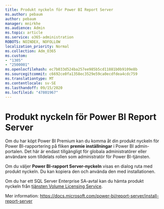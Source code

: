 ```yaml
---
title: Produkt nyckeln för Power BI Report Server
ms.author: pebaum
author: pebaum
manager: mnirkhe
ms.audience: Admin
ms.topic: article
ms.service: o365-administration
ROBOTS: NOINDEX, NOFOLLOW
localization_priority: Normal
ms.collection: Adm_O365
ms.custom:
- "1305"
- "2500001"
ms.openlocfilehash: ec7b033d524ba257ee985b5cd11881b0b9109e8b
ms.sourcegitcommit: c6692ce0fa1358ec3529e59ca0ecdfdea4cdc759
ms.translationtype: MT
ms.contentlocale: sv-SE
ms.lasthandoff: 09/15/2020
ms.locfileid: "47801967"
---
```

# <a name="power-bi-report-server-product-key"></a>Produkt nyckeln för Power BI Report Server

Om du har köpt Power BI Premium kan du komma åt din produkt nyckeln för Power BI-rapportering på fliken **premie inställningar** i Power BI admin-portalen. Det här är endast tillgängligt för globala administratörer eller användare som tilldelats rollen som administratör för Power BI-tjänsten.

Om du väljer **Power BI-rapport Server-nyckeln** visas en dialog ruta med produkt nyckeln. Du kan kopiera den och använda den med installationen.

Om du har ett SQL Server Enterprise SA-avtal kan du hämta produkt nyckeln från [tjänsten Volume Licensing Service](https://www.microsoft.com/Licensing/servicecenter/).

Mer information: https://docs.microsoft.com/power-bi/report-server/install-report-server
